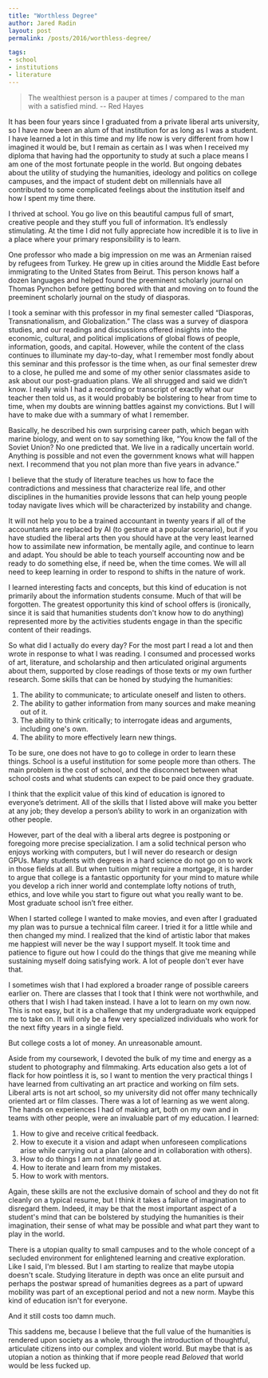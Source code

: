 ```yaml
---
title: "Worthless Degree"
author: Jared Radin
layout: post
permalink: /posts/2016/worthless-degree/

tags:
- school
- institutions
- literature
---
```


> The wealthiest person is a pauper at times / compared to the man with a satisfied mind.
-- Red Hayes

It has been four years since I graduated from a private liberal arts university, so I have now been an alum of that institution for as long as I was a student.
I have learned a lot in this time and my life now is very different from how I imagined it would be, but I remain as certain as I was when I received my diploma that having had the opportunity to study at such a place means I am one of the most fortunate people in the world.
But ongoing debates about the utility of studying the humanities, ideology and politics on college campuses, and the impact of student debt on millennials have all contributed to some complicated feelings about the institution itself and how I spent my time there.

I thrived at school. You go live on this beautiful campus full of smart, creative people and they stuff you full of information. It’s endlessly stimulating. At the time I did not fully appreciate how incredible it is to live in a place where your primary responsibility is to learn.

One professor who made a big impression on me was an Armenian raised by refugees from Turkey. He grew up in cities around the Middle East before immigrating to the United States from Beirut.
This person knows half a dozen languages and helped found the preeminent scholarly journal on Thomas Pynchon before getting bored with that and moving on to found the preeminent scholarly journal on the study of diasporas.

I took a seminar with this professor in my final semester called “Diasporas, Transnationalism, and Globalization.” The class was a survey of diaspora studies, and our readings and discussions offered insights into the economic, cultural, and political implications of global flows of people, information, goods, and capital.
However, while the content of the class continues to illuminate my day-to-day, what I remember most fondly about this seminar and this professor is the time when, as our final semester drew to a close, he pulled me and some of my other senior classmates aside to ask about our post-graduation plans.
We all shrugged and said we didn’t know.
I really wish I had a recording or transcript of exactly what our teacher then told us, as it would probably be bolstering to hear from time to time, when my doubts are winning battles against my convictions. But I will have to make due with a summary of what I remember.

Basically, he described his own surprising career path, which began with marine biology, and went on to say something like, “You know the fall of the Soviet Union? No one predicted that. We live in a radically uncertain world. Anything is possible and not even the government knows what will happen next. I recommend that you not plan more than five years in advance.”

I believe that the study of literature teaches us how to face the contradictions and messiness that characterize real life, and other disciplines in the humanities provide lessons that can help young people today navigate lives which will be characterized by instability and change.

It will not help you to be a trained accountant in twenty years if all of the accountants are replaced by AI (to gesture at a popular scenario), but if you have studied the liberal arts then you should have at the very least learned how to assimilate new information, be mentally agile, and continue to learn and adapt. You should be able to teach yourself accounting now and be ready to do something else, if need be, when the time comes. We will all need to keep learning in order to respond to shifts in the nature of work.

I learned interesting facts and concepts, but this kind of education is not primarily about the information students consume. Much of that will be forgotten.
The greatest opportunity this kind of school offers is (ironically, since it is said that humanities students don't know how to do anything) represented more by the activities students engage in than the specific content of their readings.

So what did I actually do every day? For the most part I read a lot and then wrote in response to what I was reading. I consumed and processed works of art, literature, and scholarship and then articulated original arguments about them, supported by close readings of those texts or my own further research. Some skills that can be honed by studying the humanities:

1. The ability to communicate; to articulate oneself and listen to others.
2. The ability to gather information from many sources and make meaning out of it.
3. The ability to think critically; to interrogate ideas and arguments, including one's own.
4. The ability to more effectively learn new things.

To be sure, one does not have to go to college in order to learn these things. School is a useful institution for some people more than others.
The main problem is the cost of school, and the disconnect between what school costs and what students can expect to be paid once they graduate.

I think that the explicit value of this kind of education is ignored to everyone’s detriment.
All of the skills that I listed above will make you better at any job; they develop a person’s ability to work in an organization with other people.

However, part of the deal with a liberal arts degree is postponing or foregoing more precise specialization.
I am a solid technical person who enjoys working with computers, but I will never do research or design GPUs.
Many students with degrees in a hard science do not go on to work in those fields at all.
But when tuition might require a mortgage, it is harder to argue that college is a fantastic opportunity for your mind to mature while you develop a rich inner world and contemplate lofty notions of truth, ethics, and love while you start to figure out what you really want to be.
Most graduate school isn’t free either.

When I started college I wanted to make movies, and even after I graduated my plan was to pursue a technical film career.
I tried it for a little while and then changed my mind. I realized that the kind of artistic labor that makes me happiest will never be the way I support myself.
It took time and patience to figure out how I could do the things that give me meaning while sustaining myself doing satisfying work. A lot of people don't ever have that.

I sometimes wish that I had explored a broader range of possible careers earlier on.
There are classes that I took that I think were not worthwhile, and others that I wish I had taken instead. I have a lot to learn on my own now.
This is not easy, but it is a challenge that my undergraduate work equipped me to take on.
It will only be a few very specialized individuals who work for the next fifty years in a single field.

But college costs a lot of money. An unreasonable amount.

Aside from my coursework, I devoted the bulk of my time and energy as a student to photography and filmmaking.
Arts education also gets a lot of flack for how pointless it is, so I want to mention the very practical things I have learned from cultivating an art practice and working on film sets.
Liberal arts is not art school, so my university did not offer many technically oriented art or film classes. There was a lot of learning as we went along.
The hands on experiences I had of making art, both on my own and in teams with other people, were an invaluable part of my education. I learned:

1. How to give and receive critical feedback.
2. How to execute it a vision and adapt when unforeseen complications arise while carrying out a plan (alone and in collaboration with others).
3. How to do things I am not innately good at.
4. How to iterate and learn from my mistakes.
5. How to work with mentors.

Again, these skills are not the exclusive domain of school and they do not fit cleanly on a typical resume, but I think it takes a failure of imagination to disregard them.
Indeed, it may be that the most important aspect of a student's mind that can be bolstered by studying the humanities is their imagination, their sense of what may be possible and what part they want to play in the world.

There is a utopian quality to small campuses and to the whole concept of a secluded environment for enlightened learning and creative exploration. Like I said, I'm blessed.
But I am starting to realize that maybe utopia doesn't scale.
Studying literature in depth was once an elite pursuit and perhaps the postwar spread of humanities degrees as a part of upward mobility was part of an exceptional period and not a new norm. Maybe this kind of education isn't for everyone.

And it still costs too damn much.

This saddens me, because I believe that the full value of the humanities is rendered upon society as a whole, through the introduction of thoughtful, articulate citizens into our complex and violent world.
But maybe that is as utopian a notion as thinking that if more people read *Beloved* that world would be less fucked up.

